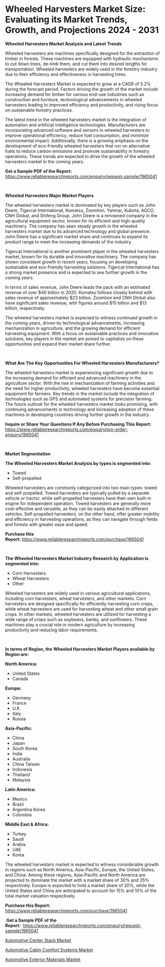 <p><h1>Wheeled Harvesters Market Size: Evaluating its Market Trends, Growth, and Projections 2024 - 2031</h1></p><p><strong>Wheeled Harvesters Market Analysis and Latest Trends</strong></p>
<p><p>Wheeled harvesters are machines specifically designed for the extraction of timber in forests. These machines are equipped with hydraulic mechanisms to cut down trees, de-limb them, and cut them into desired lengths for transportation. Wheeled harvesters are widely used in the forestry industry due to their efficiency and effectiveness in harvesting trees.</p><p>The Wheeled Harvesters Market is expected to grow at a CAGR of 5.2% during the forecast period. Factors driving the growth of the market include increasing demand for timber for various end-use industries such as construction and furniture, technological advancements in wheeled harvesters leading to improved efficiency and productivity, and rising focus on sustainable forestry practices.</p><p>The latest trend in the wheeled harvesters market is the integration of automation and artificial intelligence technologies. Manufacturers are incorporating advanced software and sensors in wheeled harvesters to improve operational efficiency, reduce fuel consumption, and minimize environmental impact. Additionally, there is a growing emphasis on the development of eco-friendly wheeled harvesters that run on alternative fuels to reduce carbon emissions and promote sustainability in forestry operations. These trends are expected to drive the growth of the wheeled harvesters market in the coming years.</p></p>
<p><strong>Get a Sample PDF of the Report:&nbsp;</strong> <a href="https://www.reliableresearchreports.com/enquiry/request-sample/1965041">https://www.reliableresearchreports.com/enquiry/request-sample/1965041</a></p>
<p>&nbsp;</p>
<p><strong>Wheeled Harvesters Major Market Players</strong></p>
<p><p>The wheeled harvesters market is dominated by key players such as John Deere, Tigercat International, Komatsu, Zoomlion, Yanmar, Kubota, AGCO, CNH Global, and Shifeng Group. John Deere is a renowned company in the agricultural equipment sector, known for its efficient and high-quality machinery. The company has seen steady growth in the wheeled harvesters market due to its advanced technology and global presence. John Deere has a significant market share and continues to expand its product range to meet the increasing demands of the industry.</p><p>Tigercat International is another prominent player in the wheeled harvesters market, known for its durable and innovative machinery. The company has shown consistent growth in recent years, focusing on developing sustainable and eco-friendly harvesting solutions. Tigercat International has a strong market presence and is expected to see further growth in the coming years.</p><p>In terms of sales revenue, John Deere leads the pack with an estimated revenue of over $40 billion in 2020. Komatsu follows closely behind with sales revenue of approximately $23 billion. Zoomlion and CNH Global also have significant sales revenue, with figures around $15 billion and $13 billion, respectively.</p><p>The wheeled harvesters market is expected to witness continued growth in the coming years, driven by technological advancements, increasing mechanization in agriculture, and the growing demand for efficient harvesting equipment. With a focus on sustainable practices and innovative solutions, key players in the market are poised to capitalize on these opportunities and expand their market share further.</p></p>
<p>&nbsp;</p>
<p><strong>What Are The Key Opportunities For Wheeled Harvesters Manufacturers?</strong></p>
<p><p>The wheeled harvesters market is experiencing significant growth due to the increasing demand for efficient and advanced machinery in the agriculture sector. With the rise in mechanization of farming activities and the need for higher productivity, wheeled harvesters have become essential equipment for farmers. Key trends in the market include the integration of technologies such as GPS and automated systems for precision farming. The future outlook for the wheeled harvesters market looks promising, with continuing advancements in technology and increasing adoption of these machines in developing countries driving further growth in the industry.</p></p>
<p><strong>Inquire or Share Your Questions If Any Before Purchasing This Report:</strong> <a href="https://www.reliableresearchreports.com/enquiry/pre-order-enquiry/1965041">https://www.reliableresearchreports.com/enquiry/pre-order-enquiry/1965041</a></p>
<p>&nbsp;</p>
<p><strong>Market Segmentation</strong></p>
<p><strong>The Wheeled Harvesters Market Analysis by types is segmented into:</strong></p>
<p><ul><li>Towed</li><li>Self-propelled</li></ul></p>
<p><p>Wheeled harvesters are commonly categorized into two main types: towed and self-propelled. Towed harvesters are typically pulled by a separate vehicle or tractor, while self-propelled harvesters have their own built-in engine for independent operation. Towed harvesters are generally more cost-effective and versatile, as they can be easily attached to different vehicles. Self-propelled harvesters, on the other hand, offer greater mobility and efficiency in harvesting operations, as they can navigate through fields and forests with greater ease and speed.</p></p>
<p><strong>Purchase this Report:&nbsp;</strong><a href="https://www.reliableresearchreports.com/purchase/1965041">https://www.reliableresearchreports.com/purchase/1965041</a></p>
<p>&nbsp;</p>
<p><strong>The Wheeled Harvesters Market Industry Research by Application is segmented into:</strong></p>
<p><ul><li>Corn Harvesters</li><li>Wheat Harvesters</li><li>Other</li></ul></p>
<p><p>Wheeled harvesters are widely used in various agricultural applications, including corn harvesters, wheat harvesters, and other markets. Corn harvesters are designed specifically for efficiently harvesting corn crops, while wheat harvesters are used for harvesting wheat and other small grain crops. In other markets, wheeled harvesters are utilized for harvesting a wide range of crops such as soybeans, barley, and sunflowers. These machines play a crucial role in modern agriculture by increasing productivity and reducing labor requirements.</p></p>
<p>&nbsp;</p>
<p><strong>In terms of Region, the Wheeled Harvesters Market Players available by Region are:</strong></p>
<p>
    <p> <strong> North America: </strong>
        <ul>
            <li>United States</li>
            <li>Canada</li>
        </ul>
        </p> 
    <p> <strong> Europe: </strong>
        <ul>
            <li>Germany</li>
            <li>France</li>
            <li>U.K.</li>
            <li>Italy</li>
            <li>Russia</li>
        </ul>
        </p> 
    <p> <strong> Asia-Pacific: </strong>
        <ul>
            <li>China</li>
            <li>Japan</li>
            <li>South Korea</li>
            <li>India</li>
            <li>Australia</li>
            <li>China Taiwan</li>
            <li>Indonesia</li>
            <li>Thailand</li>
            <li>Malaysia</li>
        </ul>
        </p> 
    <p> <strong> Latin America: </strong>
        <ul>
            <li>Mexico</li>
            <li>Brazil</li>
            <li>Argentina Korea</li>
            <li>Colombia</li>
        </ul>
        </p> 
    <p> <strong> Middle East & Africa: </strong>
        <ul>
            <li>Turkey</li>
            <li>Saudi</li>
            <li>Arabia</li>
            <li>UAE</li>
            <li>Korea</li>
        </ul>
    </p>
    </p>
<p><p>The wheeled harvesters market is expected to witness considerable growth in regions such as North America, Asia-Pacific, Europe, the United States, and China. Among these regions, Asia-Pacific and North America are projected to dominate the market with a market share of 30% and 25% respectively. Europe is expected to hold a market share of 20%, while the United States and China are anticipated to account for 15% and 10% of the total market valuation respectively.</p></p>
<p><strong>Purchase this Report: </strong><a href="https://www.reliableresearchreports.com/purchase/1965041">https://www.reliableresearchreports.com/purchase/1965041</a></p>
<p>&nbsp;<strong>Get a Sample PDF of the Report:&nbsp;&nbsp;</strong><a href="https://www.reliableresearchreports.com/enquiry/request-sample/1965041">https://www.reliableresearchreports.com/enquiry/request-sample/1965041</a></p>
<p><strong></strong></p>
<p><p><a href="https://view.publitas.com/reportprime-1/automotive-center-stack-market-size-market-share-and-global-market-analysis-report-2024-2031/">Automotive Center Stack Market</a></p><p><a href="https://view.publitas.com/reportprime-1/automotive-cabin-comfort-systems-market-analysis-and-market-size-global-industry-overview-market-segmentation-and-forecast-2024-to-2031/">Automotive Cabin Comfort Systems Market</a></p><p><a href="https://view.publitas.com/reportprime-1/global-automotive-exterior-materials-market-size-and-market-trends-insights-and-projections-from-2024-to-2031/">Automotive Exterior Materials Market</a></p></p>